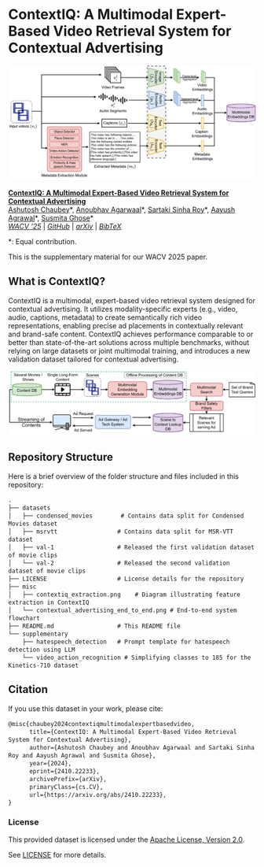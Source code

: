 # ContextIQ: A Multimodal Expert-Based Video Retrieval System for Contextual Advertising

![flowchart](misc/contextiq_extraction.png)

**[ContextIQ: A Multimodal Expert-Based Video Retrieval System for Contextual Advertising](https://arxiv.org/abs/2410.22233)**  
[Ashutosh Chaubey](https://scholar.google.com/citations?user=8g_xYb0AAAAJ&hl=en)\*,
[Anoubhav Agarwaal](https://scholar.google.com/citations?user=WcdhbqIAAAAJ&hl=en)\*,
[Sartaki Sinha Roy]()\*,
[Aayush Agrawal]()\*,
[Susmita Ghose]()\*<br>
_[WACV '25](https://wacv2025.thecvf.com/)_ | _[GitHub](https://github.com/AnokiAI/ContextIQ/)_ | _[arXiv](https://arxiv.org/abs/2410.22233)_ | _[BibTeX](https://github.com/AnokiAI/ContextIQ#citation)_

\*: Equal contribution.

This is the supplementary material for our WACV 2025 paper.

## What is ContextIQ?
ContextIQ is a multimodal, expert-based video retrieval system designed for contextual advertising. It utilizes modality-specific experts (e.g., video, audio, captions, metadata) to create semantically rich video representations, enabling precise ad placements in contextually relevant and brand-safe content. ContextIQ achieves performance comparable to or better than state-of-the-art solutions across multiple benchmarks, without relying on large datasets or joint multimodal training, and introduces a new validation dataset tailored for contextual advertising.
<br>

![flowchart](misc/contextual_advertising_end_to_end.png)

## Repository Structure
Here is a brief overview of the folder structure and files included in this repository:
```
.
├── datasets
│   ├── condensed_movies        # Contains data split for Condensed Movies dataset
│   ├── msrvtt                 # Contains data split for MSR-VTT dataset
│   ├── val-1                  # Released the first validation dataset of movie clips
│   └── val-2                  # Released the second validation dataset of movie clips
├── LICENSE                    # License details for the repository
├── misc
│   ├── contextiq_extraction.png    # Diagram illustrating feature extraction in ContextIQ
│   └── contextual_advertising_end_to_end.png # End-to-end system flowchart
├── README.md                  # This README file
└── supplementary
    ├── hatespeech_detection   # Prompt template for hatespeech detection using LLM
    └── video_action_recognition # Simplifying classes to 185 for the Kinetics-710 dataset
```

## Citation
If you use this dataset in your work, please cite:
```
@misc{chaubey2024contextiqmultimodalexpertbasedvideo,
      title={ContextIQ: A Multimodal Expert-Based Video Retrieval System for Contextual Advertising}, 
      author={Ashutosh Chaubey and Anoubhav Agarwaal and Sartaki Sinha Roy and Aayush Agrawal and Susmita Ghose},
      year={2024},
      eprint={2410.22233},
      archivePrefix={arXiv},
      primaryClass={cs.CV},
      url={https://arxiv.org/abs/2410.22233}, 
}
```

### License
This provided dataset is licensed under the [Apache License, Version 2.0](https://opensource.org/licenses/Apache-2.0).

See [LICENSE](LICENSE) for more details.

